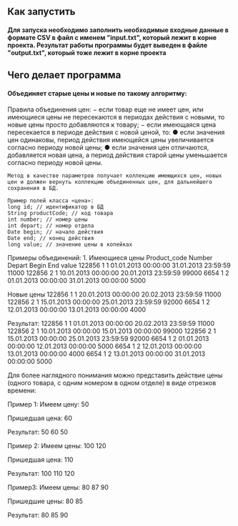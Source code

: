 ## Как запустить

#### Для запуска необходимо заполнить необходимые входные данные в формате CSV в файл с именем "input.txt", который лежит в корне проекта. Результат работы программы будет выведен в файле "output.txt", который тоже лежит в корне проекта


## Чего делает программа

#### Объединяет старые цены и новые по такому алгоритму:


Правила объединения цен:
−	если товар еще не имеет цен, или имеющиеся цены не пересекаются в периодах действия с новыми, то новые цены просто добавляются к товару;
−	если имеющаяся цена пересекается в периоде действия с новой ценой, то:
●	если значения цен одинаковы, период действия имеющейся цены увеличивается согласно периоду новой цены;
●	если значения цен отличаются, добавляется новая цена, а период действия старой цены уменьшается согласно периоду новой цены.

	Метод в качестве параметров получает коллекцию имеющихся цен, новых цен и должен вернуть коллекцию объединенных цен, для дальнейшего сохранения в БД. 

	Пример полей класса «цена»:
	long id; // идентификатор в БД
	String productCode; // код товара
	int number; // номер цены
	int depart; // номер отдела
	Date begin; // начало действия
	Date end; // конец действия
	long value; // значение цены в копейках

Примеры объединений:
1.
Имеющиеся цены
Product_code	Number	Depart	Begin	End	value
122856	1	1	01.01.2013 00:00:00	31.01.2013 23:59:59	11000
122856	2	1	10.01.2013 00:00:00	20.01.2013 23:59:59	99000
6654	1	2	01.01.2013 00:00:00	31.01.2013 00:00:00	5000

Новые цены
122856	1	1	20.01.2013 00:00:00	20.02.2013 23:59:59	11000
122856	2	1	15.01.2013 00:00:00	25.01.2013 23:59:59	92000
6654	1	2	12.01.2013 00:00:00	13.01.2013 00:00:00	4000

Результат:
122856	1	1	01.01.2013 00:00:00	20.02.2013 23:59:59	11000
122856	2	1	10.01.2013 00:00:00	15.01.2013 00:00:00	99000
122856	2	1	15.01.2013 00:00:00	25.01.2013 23:59:59	92000
6654	1	2	01.01.2013 00:00:00	12.01.2013 00:00:00	5000
6654	1	2	12.01.2013 00:00:00	13.01.2013 00:00:00	4000
6654	1	2	13.01.2013 00:00:00	31.01.2013 00:00:00	5000

Для более наглядного понимания можно представить действие цены (одного товара, с одним номером в одном отделе) в виде отрезков времени:

Пример 1:
Имеем цену:
50

Пришедшая цена:
60

Результат:
50	60	50

Пример 2:
Имеем цены:
100	120

Пришедшая цена:
110

Результат:
100	110	120

Пример3:
Имеем цены:
80	87	90

Пришедшие цены:
80	85

Результат:
80	85	90



